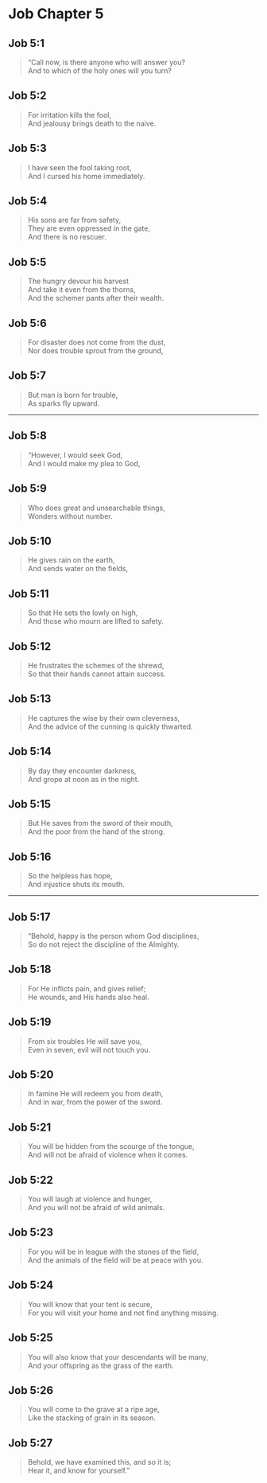 # Job Chapter 5

## Job 5:1

> “Call now, is there anyone who will answer you?  
> And to which of the holy ones will you turn?

## Job 5:2

> For irritation kills the fool,  
> And jealousy brings death to the naive.

## Job 5:3

> I have seen the fool taking root,  
> And I cursed his home immediately.

## Job 5:4

> His sons are far from safety,  
> They are even oppressed in the gate,  
> And there is no rescuer.

## Job 5:5

> The hungry devour his harvest  
> And take it even from the thorns,  
> And the schemer pants after their wealth.

## Job 5:6

> For disaster does not come from the dust,  
> Nor does trouble sprout from the ground,

## Job 5:7

> But man is born for trouble,  
> As sparks fly upward.

---

## Job 5:8

> “However, I would seek God,  
> And I would make my plea to God,

## Job 5:9

> Who does great and unsearchable things,  
> Wonders without number.

## Job 5:10

> He gives rain on the earth,  
> And sends water on the fields,

## Job 5:11

> So that He sets the lowly on high,  
> And those who mourn are lifted to safety.

## Job 5:12

> He frustrates the schemes of the shrewd,  
> So that their hands cannot attain success.

## Job 5:13

> He captures the wise by their own cleverness,  
> And the advice of the cunning is quickly thwarted.

## Job 5:14

> By day they encounter darkness,  
> And grope at noon as in the night.

## Job 5:15

> But He saves from the sword of their mouth,  
> And the poor from the hand of the strong.

## Job 5:16

> So the helpless has hope,  
> And injustice shuts its mouth.

---

## Job 5:17

> “Behold, happy is the person whom God disciplines,  
> So do not reject the discipline of the Almighty.

## Job 5:18

> For He inflicts pain, and gives relief;  
> He wounds, and His hands also heal.

## Job 5:19

> From six troubles He will save you,  
> Even in seven, evil will not touch you.

## Job 5:20

> In famine He will redeem you from death,  
> And in war, from the power of the sword.

## Job 5:21

> You will be hidden from the scourge of the tongue,  
> And will not be afraid of violence when it comes.

## Job 5:22

> You will laugh at violence and hunger,  
> And you will not be afraid of wild animals.

## Job 5:23

> For you will be in league with the stones of the field,  
> And the animals of the field will be at peace with you.

## Job 5:24

> You will know that your tent is secure,  
> For you will visit your home and not find anything missing.

## Job 5:25

> You will also know that your descendants will be many,  
> And your offspring as the grass of the earth.

## Job 5:26

> You will come to the grave at a ripe age,  
> Like the stacking of grain in its season.

## Job 5:27

> Behold, we have examined this, and so it is;  
> Hear it, and know for yourself.”
